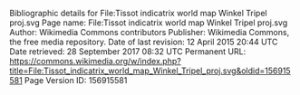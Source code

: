 Bibliographic details for File:Tissot indicatrix world map Winkel Tripel proj.svg
Page name: File:Tissot indicatrix world map Winkel Tripel proj.svg
Author: Wikimedia Commons contributors
Publisher: Wikimedia Commons, the free media repository.
Date of last revision: 12 April 2015 20:44 UTC
Date retrieved:
28 September 2017 08:32 UTC
Permanent URL: https://commons.wikimedia.org/w/index.php?title=File:Tissot_indicatrix_world_map_Winkel_Tripel_proj.svg&oldid=156915581
Page Version ID: 156915581
